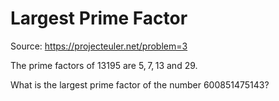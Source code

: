 # Largest Prime Factor

Source: https://projecteuler.net/problem=3

The prime factors of $13195$ are $5, 7, 13$ and $29$.

What is the largest prime factor of the number $600851475143$?
